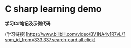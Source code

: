 # C sharp learning demo

**学习C#笔记及示例代码**

(学习链接)[https://www.bilibili.com/video/BV1NA4y1R7vL/?spm_id_from=333.337.search-card.all.click]
